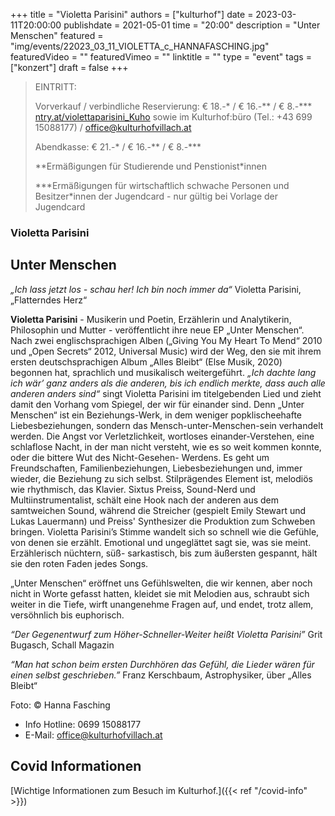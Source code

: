 +++
title = "Violetta Parisini"
authors = ["kulturhof"]
date = 2023-03-11T20:00:00
publishdate = 2021-05-01
time = "20:00"
description = "Unter Menschen"
featured = "img/events/22023_03_11_VIOLETTA_c_HANNAFASCHING.jpg"
featuredVideo = ""
featuredVimeo = ""
linktitle = ""
type = "event"
tags = ["konzert"]
draft = false
+++

> EINTRITT: 
> 
> Vorverkauf / verbindliche Reservierung: € 18.-\* / € 16.-\*\* / € 8.-\*\*\* [ntry.at/violettaparisini_Kuho](https://ntry.at/violettaparisini_Kuho) sowie im Kulturhof:büro (Tel.: +43 699 15088177) / office@kulturhofvillach.at
>
> Abendkasse: € 21.-\* / € 16.-\*\* / € 8.-\*\*\*
> 
> \*\*Ermäßigungen für Studierende und Penstionist\*innen
> 
> \*\*\*Ermäßigungen für wirtschaftlich schwache Personen und Besitzer*innen der Jugendcard - nur gültig bei Vorlage der Jugendcard



### Violetta Parisini

## Unter Menschen

*„Ich lass jetzt los - schau her!
Ich bin noch immer da“*
Violetta Parisini, „Flatterndes Herz“

**Violetta Parisini** - Musikerin und Poetin, Erzählerin und Analytikerin, Philosophin und Mutter - veröffentlicht ihre neue EP „Unter Menschen“. Nach zwei englischsprachigen Alben („Giving You My Heart To Mend“ 2010 und „Open Secrets“ 2012, Universal Music) wird der Weg, den sie mit ihrem ersten deutschsprachigen Album „Alles Bleibt“ (Else Musik, 2020) begonnen hat, sprachlich und musikalisch weitergeführt.
*„Ich dachte lang ich wär’ ganz anders als die anderen, bis ich endlich merkte, dass auch alle anderen anders sind“* singt Violetta Parisini im titelgebenden Lied und zieht damit den Vorhang vom Spiegel, der wir für einander sind. Denn „Unter Menschen“ ist ein Beziehungs-Werk, in dem weniger popklischeehafte Liebesbeziehungen, sondern das Mensch-unter-Menschen-sein verhandelt werden. Die Angst vor Verletzlichkeit, wortloses einander-Verstehen, eine schlaflose Nacht, in der man nicht versteht, wie es so weit kommen konnte, oder die bittere Wut des Nicht-Gesehen- Werdens. Es geht um Freundschaften, Familienbeziehungen, Liebesbeziehungen und, immer wieder, die Beziehung zu sich selbst. Stilprägendes Element ist, melodiös wie rhythmisch, das Klavier. Sixtus Preiss, Sound-Nerd und Multiinstrumentalist, schält eine Hook nach der anderen aus dem samtweichen Sound, während die Streicher (gespielt Emily Stewart und Lukas Lauermann) und Preiss' Synthesizer die Produktion zum Schweben bringen. Violetta Parisini’s Stimme wandelt sich so schnell wie die Gefühle, von denen sie erzählt. Emotional und ungeglättet sagt sie, was sie meint. Erzählerisch nüchtern, süß- sarkastisch, bis zum äußersten gespannt, hält sie den roten Faden jedes Songs.

„Unter Menschen“ eröffnet uns Gefühlswelten, die wir kennen, aber noch nicht in Worte gefasst hatten, kleidet sie mit Melodien aus, schraubt sich weiter in die Tiefe, wirft unangenehme Fragen auf, und endet, trotz allem, versöhnlich bis euphorisch.



*“Der Gegenentwurf zum Höher-Schneller-Weiter heißt Violetta Parisini”*
Grit Bugasch, Schall Magazin

*“Man hat schon beim ersten Durchhören das Gefühl, die Lieder wären für einen selbst
geschrieben.”*
Franz Kerschbaum, Astrophysiker, über „Alles Bleibt“


Foto: © Hanna Fasching


- Info Hotline: 0699 15088177 
- E-Mail: office@kulturhofvillach.at

## Covid Informationen

[Wichtige Informationen zum Besuch im Kulturhof.]({{< ref "/covid-info" >}})
